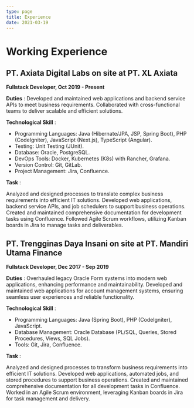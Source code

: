 ```yaml
---
type: page
title: Experience
date: 2021-03-19
---
```


# Working Experience

## PT. Axiata Digital Labs on site at PT. XL Axiata
**Fullstack Developer, Oct 2019 - Present**

**Duties** : Developed and maintained web applications and backend service APIs to meet business requirements. Collaborated with cross-functional teams to deliver scalable and efficient solutions.

**Technological Skill** :

- Programming Languages: Java (Hibernate/JPA, JSP, Spring Boot), PHP (CodeIgniter), JavaScript (Next.js), TypeScript (Angular).
- Testing: Unit Testing (JUnit).
- Database: Oracle, PostgreSQL.
- DevOps Tools: Docker, Kubernetes (K8s) with Rancher, Grafana.
- Version Control: Git, GitLab.
- Project Management: Jira, Confluence.


**Task** :

Analyzed and designed processes to translate complex business requirements into efficient IT solutions.
Developed web applications, backend service APIs, and job schedulers to support business operations.
Created and maintained comprehensive documentation for development tasks using Confluence.
Followed Agile Scrum workflows, utilizing Kanban boards in Jira to manage tasks and deliverables.


## PT. Trengginas Daya Insani on site at PT. Mandiri Utama Finance
**Fullstack Developer, Dec 2017 - Sep 2019**

**Duties** : Overhauled legacy Oracle Form systems into modern web applications, enhancing performance and maintainability.
Developed and maintained web applications for account management systems, ensuring seamless user experiences and reliable functionality.

**Technological Skill** :

- Programming Languages: Java (Spring Boot), PHP (CodeIgniter), JavaScript. 
- Database Management: Oracle Database (PL/SQL, Queries, Stored Procedures, Views, SQL Jobs).
- Tools: Git, Jira, Confluence.


**Task** :

Analyzed and designed processes to transform business requirements into efficient IT solutions. Developed web applications, automated jobs, and stored procedures to support business operations. Created and maintained comprehensive documentation for all development tasks in Confluence. Worked in an Agile Scrum environment, leveraging Kanban boards in Jira for task management and delivery.